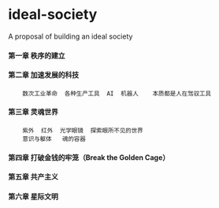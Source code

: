 # ideal-society
A proposal of building an ideal society


#### 第一章    秩序的建立
#### 第二章    加速发展的科技
		数次工业革命  各种生产工具  AI  机器人    本质都是人在驾驭工具
#### 第三章    灵魂世界 
		紫外  红外  光学眼镜  探索眼所不见的世界
		意识与躯体   魂的容器
#### 第四章    打破金钱的牢笼（Break the Golden Cage）
#### 第五章    共产主义
#### 第六章    星际文明
